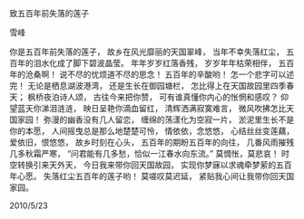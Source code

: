 致五百年前失落的莲子

雪峰


你是五百年前失落的莲子，
故乡在风光靡丽的天国翠峰，
当年不幸失落红尘，
五百年的泪水化成了脚下碧波晶莹。
年年岁岁红落香残，
岁岁年年枯荣相伴，
五百年的沧桑啊！
说不尽的忧烦道不尽的思念！
五百年的辛酸哟！
怎一个悲字可以述完！
无论是栖息湖波港湾，
还是生长在御园塘栏，
怎比得上在天国故园里四季春天；
枫桥夜泊诗人颂，
古往今来把你赞，
可有谁真懂你内心的怅惘和感叹？
仰望蓝天你涕泪涟涟，
映日呈艳你滴血留红，
清辉洒满寂寞难言，
微风吹拂怎比天国家园！
弥漫的幽香没有几人留恋，
缠绵的荡漾化为空寂一片，
淤泥里生长不是你的本愿，
人间摇曳总是那么地楚楚可怜，
情依依，念悠悠，
心结丝丝变莲藕，
爱依旧，恨悠悠，
故乡时刻在心头，
五百年的期盼五百年的向往，
几番风雨摧残几多秋霜严寒，
“问君能有几多愁，恰似一江春水向东流。”
莫惆怅，莫悲哀！
时空转换引来天外天，
今日我来带你回天国故园，
实现你梦寐以求魂牵梦萦的五百年心愿。
失落红尘五百年的莲子哟！
莫嗟叹莫迟延，
紧贴我心间让我带你回天国家园。

2010/5/23



